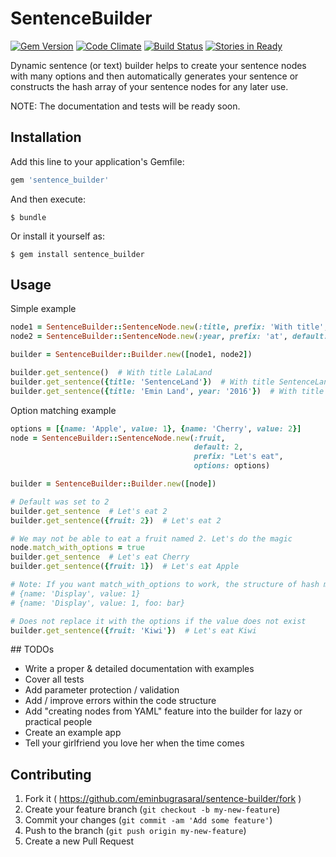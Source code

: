 # SentenceBuilder

[![Gem Version](https://badge.fury.io/rb/sentence_builder.svg)](http://badge.fury.io/rb/sentence_builder)
[![Code Climate](https://codeclimate.com/github/eminbugrasaral/sentence-builder/badges/gpa.svg)](https://codeclimate.com/github/eminbugrasaral/sentence-builder)
[![Build Status](https://travis-ci.org/eminbugrasaral/sentence-builder.svg?branch=master)](https://travis-ci.org/eminbugrasaral/sentence-builder)
[![Stories in Ready](https://badge.waffle.io/eminbugrasaral/sentence-builder.png?label=ready&title=Ready)](https://waffle.io/eminbugrasaral/sentence-builder)

Dynamic sentence (or text) builder helps to create your sentence nodes with many options and then automatically generates your sentence or constructs the hash array of your sentence nodes for any later use.

NOTE: The documentation and tests will be ready soon.

## Installation

Add this line to your application's Gemfile:

```ruby
gem 'sentence_builder'
```

And then execute:

    $ bundle

Or install it yourself as:

    $ gem install sentence_builder

## Usage

Simple example

```ruby
node1 = SentenceBuilder::SentenceNode.new(:title, prefix: 'With title', default: 'LalaLand')
node2 = SentenceBuilder::SentenceNode.new(:year, prefix: 'at', default: '2013', always_use: false)

builder = SentenceBuilder::Builder.new([node1, node2])

builder.get_sentence()  # With title LalaLand
builder.get_sentence({title: 'SentenceLand'})  # With title SentenceLand
builder.get_sentence({title: 'Emin Land', year: '2016'})  # With title Emin Land at 2016


```

Option matching example

```ruby
options = [{name: 'Apple', value: 1}, {name: 'Cherry', value: 2}]
node = SentenceBuilder::SentenceNode.new(:fruit,
                                         default: 2,
                                         prefix: "Let's eat",
                                         options: options)

builder = SentenceBuilder::Builder.new([node])

# Default was set to 2
builder.get_sentence  # Let's eat 2
builder.get_sentence({fruit: 2})  # Let's eat 2

# We may not be able to eat a fruit named 2. Let's do the magic
node.match_with_options = true
builder.get_sentence  # Let's eat Cherry
builder.get_sentence({fruit: 1})  # Let's eat Apple

# Note: If you want match_with_options to work, the structure of hash must be like:
# {name: 'Display', value: 1}
# {name: 'Display', value: 1, foo: bar}

# Does not replace it with the options if the value does not exist
builder.get_sentence({fruit: 'Kiwi'})  # Let's eat Kiwi

```

## TODOs

- Write a proper & detailed documentation with examples
- Cover all tests
- Add parameter protection / validation
- Add / improve errors within the code structure
- Add "creating nodes from YAML" feature into the builder for lazy or practical people
- Create an example app
- Tell your girlfriend you love her when the time comes


## Contributing

1. Fork it ( https://github.com/eminbugrasaral/sentence-builder/fork )
2. Create your feature branch (`git checkout -b my-new-feature`)
3. Commit your changes (`git commit -am 'Add some feature'`)
4. Push to the branch (`git push origin my-new-feature`)
5. Create a new Pull Request
